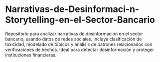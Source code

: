 # Narrativas-de-Desinformaci-n-Storytelling-en-el-Sector-Bancario
Repositorio para analizar narrativas de desinformación en el sector bancario, usando datos de redes sociales. Incluye clasificación de toxicidad, modelado de tópicos y análisis de patrones relacionados con verificaciones de hechos. Ideal para detectar desinformación y proteger instituciones financieras.
